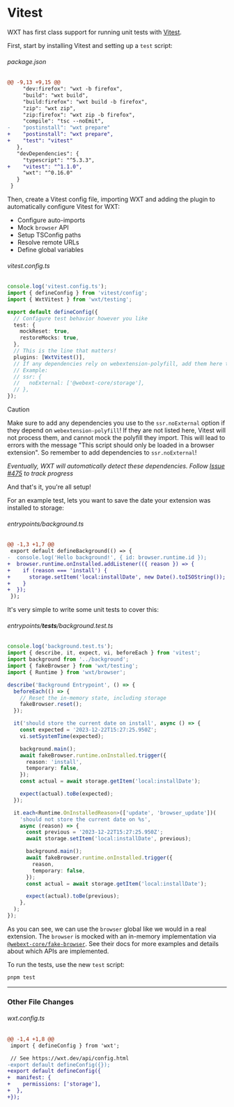<!-- Generated by scripts/generate-diffs.ts -->

# Vitest

WXT has first class support for running unit tests with [Vitest](https://vitest.dev/).

First, start by installing Vitest and setting up a `test` script:

###### package.json

```diff
@@ -9,13 +9,15 @@
     "dev:firefox": "wxt -b firefox",
     "build": "wxt build",
     "build:firefox": "wxt build -b firefox",
     "zip": "wxt zip",
     "zip:firefox": "wxt zip -b firefox",
     "compile": "tsc --noEmit",
-    "postinstall": "wxt prepare"
+    "postinstall": "wxt prepare",
+    "test": "vitest"
   },
   "devDependencies": {
     "typescript": "^5.3.3",
+    "vitest": "^1.1.0",
     "wxt": "^0.16.0"
   }
 }
```

Then, create a Vitest config file, importing WXT and adding the plugin to automatically configure Vitest for WXT:

- Configure auto-imports
- Mock `browser` API
- Setup TSConfig paths
- Resolve remote URLs
- Define global variables

###### vitest.config.ts

```ts
console.log('vitest.config.ts');
import { defineConfig } from 'vitest/config';
import { WxtVitest } from 'wxt/testing';

export default defineConfig({
  // Configure test behavior however you like
  test: {
    mockReset: true,
    restoreMocks: true,
  },
  // This is the line that matters!
  plugins: [WxtVitest()],
  // If any dependencies rely on webextension-polyfill, add them here to the `ssr.noExternal` option.
  // Example:
  // ssr: {
  //   noExternal: ['@webext-core/storage'],
  // },
});
```

> [!CAUTION]
> Make sure to add any dependencies you use to the `ssr.noExternal` option if they depend on `webextension-polyfill`! If they are not listed here, Vitest will not process them, and cannot mock the polyfill they import. This will lead to errors with the message "This script should only be loaded in a browser extension". So remember to add dependencies to `ssr.noExternal`!
>
> _Eventually, WXT will automatically detect these dependencies. Follow [Issue #475](https://github.com/wxt-dev/wxt/issues/475) to track progress_

And that's it, you're all setup!

For an example test, lets you want to save the date your extension was installed to storage:

###### entrypoints/background.ts

```diff
@@ -1,3 +1,7 @@
 export default defineBackground(() => {
-  console.log('Hello background!', { id: browser.runtime.id });
+  browser.runtime.onInstalled.addListener(({ reason }) => {
+    if (reason === 'install') {
+      storage.setItem('local:installDate', new Date().toISOString());
+    }
+  });
 });
```

It's very simple to write some unit tests to cover this:

###### entrypoints/**tests**/background.test.ts

```ts
console.log('background.test.ts');
import { describe, it, expect, vi, beforeEach } from 'vitest';
import background from '../background';
import { fakeBrowser } from 'wxt/testing';
import { Runtime } from 'wxt/browser';

describe('Background Entrypoint', () => {
  beforeEach(() => {
    // Reset the in-memory state, including storage
    fakeBrowser.reset();
  });

  it('should store the current date on install', async () => {
    const expected = '2023-12-22T15:27:25.950Z';
    vi.setSystemTime(expected);

    background.main();
    await fakeBrowser.runtime.onInstalled.trigger({
      reason: 'install',
      temporary: false,
    });
    const actual = await storage.getItem('local:installDate');

    expect(actual).toBe(expected);
  });

  it.each<Runtime.OnInstalledReason>(['update', 'browser_update'])(
    'should not store the current date on %s',
    async (reason) => {
      const previous = '2023-12-22T15:27:25.950Z';
      await storage.setItem('local:installDate', previous);

      background.main();
      await fakeBrowser.runtime.onInstalled.trigger({
        reason,
        temporary: false,
      });
      const actual = await storage.getItem('local:installDate');

      expect(actual).toBe(previous);
    },
  );
});
```

As you can see, we can use the `browser` global like we would in a real extension. The `browser` is mocked with an in-memory implementation via [`@webext-core/fake-browser`](https://webext-core.aklinker1.io/guide/fake-browser/). See their docs for more examples and details about which APIs are implemented.

To run the tests, use the new `test` script:

```sh
pnpm test
```

---

### Other File Changes

###### wxt.config.ts

```diff
@@ -1,4 +1,8 @@
 import { defineConfig } from 'wxt';

 // See https://wxt.dev/api/config.html
-export default defineConfig({});
+export default defineConfig({
+  manifest: {
+    permissions: ['storage'],
+  },
+});
```

